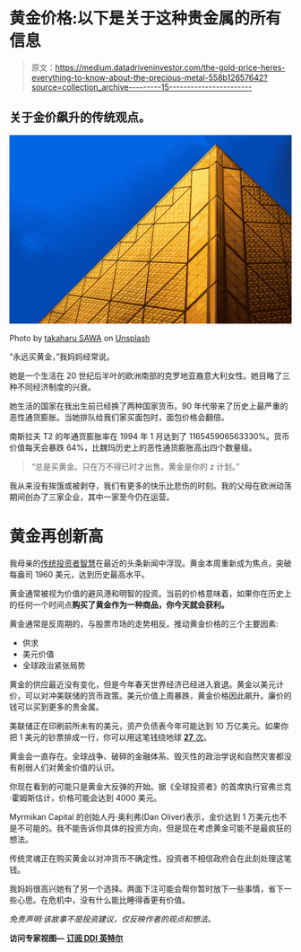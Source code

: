 # 黄金价格:以下是关于这种贵金属的所有信息

> 原文：<https://medium.datadriveninvestor.com/the-gold-price-heres-everything-to-know-about-the-precious-metal-558b12657642?source=collection_archive---------15----------------------->

## 关于金价飙升的传统观点。

![](img/c36074b63e8acfea32695c57635d0ce7.png)

Photo by [takaharu SAWA](https://unsplash.com/@haru88?utm_source=medium&utm_medium=referral) on [Unsplash](https://unsplash.com?utm_source=medium&utm_medium=referral)

“永远买黄金，”我妈妈经常说。

她是一个生活在 20 世纪后半叶的欧洲南部的克罗地亚裔意大利女性。她目睹了三种不同经济制度的兴衰。

她生活的国家在我出生前已经换了两种国家货币。90 年代带来了历史上最严重的恶性通货膨胀。当她排队给我们家买面包时，面包价格会翻倍。

南斯拉夫 T2 的年通货膨胀率在 1994 年 1 月达到了 116545906563330%。货币价值每天会暴跌 64%，比魏玛历史上的恶性通货膨胀高出四个数量级。

> “总是买黄金。只在万不得已时才出售。黄金是你的 z 计划。”

我从来没有挨饿或被剥夺，我们有更多的快乐比悲伤的时刻。我的父母在欧洲动荡期间创办了三家企业，其中一家至今仍在运营。

# 黄金再创新高

我母亲的[传统投资者智慧](https://financeillustrated.com/trending-forex/top-forex-trading-apps/)在最近的头条新闻中浮现。黄金本周重新成为焦点，突破每盎司 1960 美元，达到历史最高水平。

黄金通常被视为价值的避风港和明智的投资。当前的价格意味着，如果你在历史上的任何一个时间点**购买了黄金作为一种商品，你今天就会获利。**

黄金通常是反周期的，与股票市场的走势相反。推动黄金价格的三个主要因素:

*   供求
*   美元价值
*   全球政治紧张局势

黄金的供应最近没有变化，但是今年春天世界经济已经进入衰退。黄金以美元计价，可以对冲美联储的货币政策。美元价值上周暴跌，黄金价格因此飙升。廉价的钱可以买到更多的贵金属。

美联储正在印刷前所未有的美元，资产负债表今年可能达到 10 万亿美元。如果你把 1 美元的钞票排成一行，你可以用这笔钱绕地球 [**27** 次](https://medium.com/2-minute-madness/putting-one-billion-in-perspective-will-blow-your-mind-1459798bfe81?source=---------5------------------)。

黄金会一直存在。全球战争、破碎的金融体系、毁灭性的政治学说和自然灾害都没有削弱人们对黄金价值的认识。

你现在看到的可能只是黄金大反弹的开始。据《全球投资者》的首席执行官弗兰克·霍姆斯估计，价格可能会达到 4000 美元。

Myrmikan Capital 的创始人丹·奥利弗(Dan Oliver)表示，金价达到 1 万美元也不是不可能的。我不能告诉你具体的投资方向，但是现在考虑黄金可能不是最疯狂的想法。

传统灵魂正在购买黄金以对冲货币不确定性。投资者不相信政府会在此刻处理这笔钱。

我妈妈很高兴她有了另一个选择。两面下注可能会帮你暂时放下一些事情，省下一些心思。在危机中，没有什么能比睡得香更有价值。

*免责声明:该故事不是投资建议，仅反映作者的观点和想法。*

**访问专家视图—** [**订阅 DDI 英特尔**](https://datadriveninvestor.com/ddi-intel)